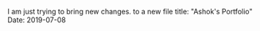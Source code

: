 I am 
just trying 
to bring new changes. 
to a new file
title: "Ashok's Portfolio"
Date: 2019-07-08
